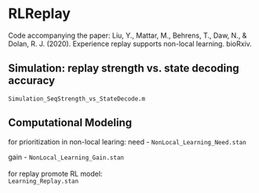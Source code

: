 # RLReplay
Code accompanying the paper: Liu, Y., Mattar, M., Behrens, T., Daw, N., & Dolan, R. J. (2020). Experience replay supports non-local learning. bioRxiv.

## Simulation: replay strength vs. state decoding accuracy
``` Simulation_SeqStrength_vs_StateDecode.m ```

## Computational Modeling
for prioritization in non-local learing:
need - ``` NonLocal_Learning_Need.stan ```

gain - ``` NonLocal_Learning_Gain.stan ```  
<br />
for replay promote RL model:  
``` Learning_Replay.stan ```

